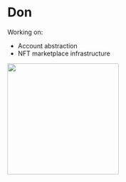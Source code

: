 <p>
<h1 align="left">Don</h1>
</p>

Working on:
- Account abstraction
- NFT marketplace infrastructure

<div align="left"><img src="https://media.giphy.com/media/N23cG6apipMmQ/giphy.gif" width="250" height="250"/>
